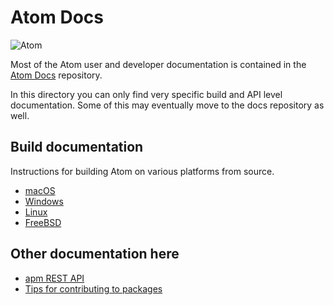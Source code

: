 # Atom Docs

![Atom](https://cloud.githubusercontent.com/assets/72919/2874231/3af1db48-d3dd-11e3-98dc-6066f8bc766f.png)

Most of the Atom user and developer documentation is contained in the [Atom Docs](https://github.com/atom/docs) repository.

In this directory you can only find very specific build and API level documentation. Some of this may eventually move to the docs repository as well.

## Build documentation

Instructions for building Atom on various platforms from source.

* [macOS](build-instructions/mac-os.md)
* [Windows](build-instructions/windows.md)
* [Linux](build-instructions/linux.md)
* [FreeBSD](build-instructions/freebsd.md)

## Other documentation here

* [apm REST API](apm-rest-api.md)
* [Tips for contributing to packages](contributing-to-packages.md)
